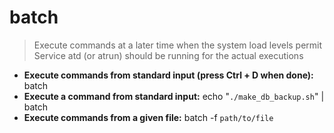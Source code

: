 # batch
> Execute commands at a later time when the system load levels permit
> Service atd (or atrun) should be running for the actual executions
- **Execute commands from standard input (press Ctrl + D when done):**
batch
- **Execute a command from standard input:**
echo "`./make_db_backup.sh`" | batch
- **Execute commands from a given file:**
batch -f `path/to/file`
